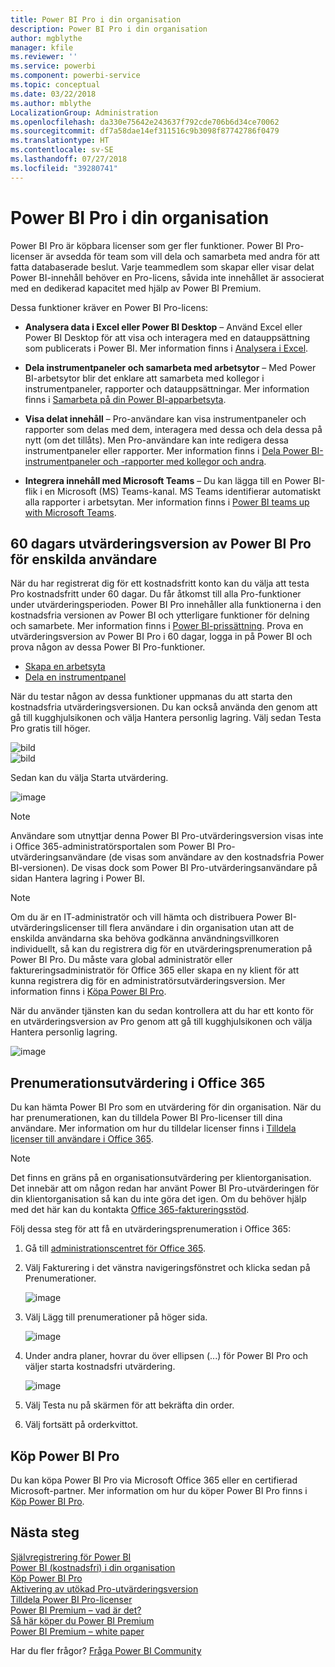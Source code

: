 ```yaml
---
title: Power BI Pro i din organisation
description: Power BI Pro i din organisation
author: mgblythe
manager: kfile
ms.reviewer: ''
ms.service: powerbi
ms.component: powerbi-service
ms.topic: conceptual
ms.date: 03/22/2018
ms.author: mblythe
LocalizationGroup: Administration
ms.openlocfilehash: da330e75642e243637f792cde706b6d34ce70062
ms.sourcegitcommit: df7a58dae14ef311516c9b3098f87742786f0479
ms.translationtype: HT
ms.contentlocale: sv-SE
ms.lasthandoff: 07/27/2018
ms.locfileid: "39280741"
---
```

# <a name="power-bi-pro-in-your-organization"></a>Power BI Pro i din organisation

Power BI Pro är köpbara licenser som ger fler funktioner. Power BI Pro-licenser är avsedda för team som vill dela och samarbeta med andra för att fatta databaserade beslut.  Varje teammedlem som skapar eller visar delat Power BI-innehåll behöver en Pro-licens, såvida inte innehållet är associerat med en dedikerad kapacitet med hjälp av Power BI Premium.

Dessa funktioner kräver en Power BI Pro-licens:

* **Analysera data i Excel eller Power BI Desktop** – Använd Excel eller Power BI Desktop för att visa och interagera med en datauppsättning som publicerats i Power BI. Mer information finns i [Analysera i Excel](service-analyze-in-excel.md).

* **Dela instrumentpaneler och samarbeta med arbetsytor** – Med Power BI-arbetsytor blir det enklare att samarbeta med kollegor i instrumentpaneler, rapporter och datauppsättningar. Mer information finns i [Samarbeta på din Power BI-apparbetsyta](service-collaborate-power-bi-workspace.md).

* **Visa delat innehåll** – Pro-användare kan visa instrumentpaneler och rapporter som delas med dem, interagera med dessa och dela dessa på nytt (om det tillåts). Men Pro-användare kan inte redigera dessa instrumentpaneler eller rapporter. Mer information finns i [Dela Power BI-instrumentpaneler och -rapporter med kollegor och andra](service-share-dashboards.md).

* **Integrera innehåll med Microsoft Teams** – Du kan lägga till en Power BI-flik i en Microsoft (MS) Teams-kanal. MS Teams identifierar automatiskt alla rapporter i arbetsytan. Mer information finns i [Power BI teams up with Microsoft Teams](https://powerbi.microsoft.com/en-us/blog/power-bi-teams-up-with-microsoft-teams/). 

## <a name="power-bi-pro-60-day-trial-for-individuals"></a>60 dagars utvärderingsversion av Power BI Pro för enskilda användare

När du har registrerat dig för ett kostnadsfritt konto kan du välja att testa Pro kostnadsfritt under 60 dagar. Du får åtkomst till alla Pro-funktioner under utvärderingsperioden. Power BI Pro innehåller alla funktionerna i den kostnadsfria versionen av Power BI och ytterligare funktioner för delning och samarbete. Mer information finns i [Power BI-prissättning](https://powerbi.microsoft.com/en-us/pricing/). Prova en utvärderingsversion av Power BI Pro i 60 dagar, logga in på Power BI och prova någon av dessa Power BI Pro-funktioner.

* [Skapa en arbetsyta](service-create-distribute-apps.md)
* [Dela en instrumentpanel](service-share-dashboards.md)

När du testar någon av dessa funktioner uppmanas du att starta den kostnadsfria utvärderingsversionen. Du kan också använda den genom att gå till kugghjulsikonen och välja Hantera personlig lagring. Välj sedan Testa Pro gratis till höger.

   ![bild](media/service-power-bi-pro-in-your-organization/service-power-bi-pro-in-your-organization-01.png)
   </br>
   ![bild](media/service-power-bi-pro-in-your-organization/service-power-bi-pro-in-your-organization-02.png)

Sedan kan du välja Starta utvärdering.

   ![image](media/service-power-bi-pro-in-your-organization/service-power-bi-pro-in-your-organization-03.png)

> [!NOTE]
> Användare som utnyttjar denna Power BI Pro-utvärderingsversion visas inte i Office 365-administratörsportalen som Power BI Pro-utvärderingsanvändare (de visas som användare av den kostnadsfria Power BI-versionen). De visas dock som Power BI Pro-utvärderingsanvändare på sidan Hantera lagring i Power BI.
>

> [!NOTE]
> Om du är en IT-administratör och vill hämta och distribuera Power BI-utvärderingslicenser till flera användare i din organisation utan att de enskilda användarna ska behöva godkänna användningsvillkoren individuellt, så kan du registrera dig för en utvärderingsprenumeration på Power BI Pro. Du måste vara global administratör eller faktureringsadministratör för Office 365 eller skapa en ny klient för att kunna registrera dig för en administratörsutvärderingsversion. Mer information finns i [Köpa Power BI Pro](service-admin-purchasing-power-bi-pro.md).
>

När du använder tjänsten kan du sedan kontrollera att du har ett konto för en utvärderingsversion av Pro genom att gå till kugghjulsikonen och välja Hantera personlig lagring.

   ![image](media/service-power-bi-pro-in-your-organization/service-power-bi-pro-in-your-organization-04.png)

## <a name="subscription-trial-in-office-365"></a>Prenumerationsutvärdering i Office 365

Du kan hämta Power BI Pro som en utvärdering för din organisation. När du har prenumerationen, kan du tilldela Power BI Pro-licenser till dina användare. Mer information om hur du tilldelar licenser finns i [Tilldela licenser till användare i Office 365](https://support.office.com/en-us/article/assign-licenses-to-users-in-office-365-for-business-997596b5-4173-4627-b915-36abac6786dc?ui=en-US&rs=en-US&ad=US).

> [!NOTE]
> Det finns en gräns på en organisationsutvärdering per klientorganisation. Det innebär att om någon redan har använt Power BI Pro-utvärderingen för din klientorganisation så kan du inte göra det igen. Om du behöver hjälp med det här kan du kontakta [Office 365-faktureringsstöd](https://support.office.microsoft.com/en-us/article/contact-support-for-business-products-admin-help-32a17ca7-6fa0-4870-8a8d-e25ba4ccfd4b?CorrelationId=552bbf37-214f-4202-80cb-b94240dcd671&ui=en-US&rs=en-US&ad=US).
>

Följ dessa steg för att få en utvärderingsprenumeration i Office 365:

1. Gå till [administrationscentret för Office 365](https://portal.office.com/adminportal/home#/homepage).
2. Välj Fakturering i det vänstra navigeringsfönstret och klicka sedan på Prenumerationer.

   ![image](media/service-power-bi-pro-in-your-organization/service-power-bi-pro-in-your-organization-05.png)

3. Välj Lägg till prenumerationer på höger sida.

   ![image](media/service-power-bi-pro-in-your-organization/service-power-bi-pro-in-your-organization-06.png)

4. Under andra planer, hovrar du över ellipsen (...) för Power BI Pro och väljer starta kostnadsfri utvärdering.

   ![image](media/service-power-bi-pro-in-your-organization/service-power-bi-pro-in-your-organization-07.png) 

5. Välj Testa nu på skärmen för att bekräfta din order.
6. Välj fortsätt på orderkvittot.

## <a name="purchasing-power-bi-pro"></a>Köp Power BI Pro

Du kan köpa Power BI Pro via Microsoft Office 365 eller en certifierad Microsoft-partner. Mer information om hur du köper Power BI Pro finns i [Köp Power BI Pro](service-admin-purchasing-power-bi-pro.md).

## <a name="next-steps"></a>Nästa steg
[Självregistrering för Power BI](service-admin-signing-up-for-power-bi-with-a-new-office-365-trial.md)
<br/>
[Power BI (kostnadsfri) i din organisation](service-admin-service-free-in-your-organization.md)
<br/>
[Köp Power BI Pro](service-admin-purchasing-power-bi-pro.md)
<br/>
[Aktivering av utökad Pro-utvärderingsversion](service-extended-pro-trial.md)
<br/>
[Tilldela Power BI Pro-licenser](service-admin-assigning-power-bi-pro-licenses.md)
<br/>
[Power BI Premium – vad är det?](service-admin-premium-manage.md)
<br/>
[Så här köper du Power BI Premium](service-admin-premium-purchase.md)
<br/>
[Power BI Premium – white paper](https://aka.ms/pbipremiumwhitepaper)

Har du fler frågor? [Fråga Power BI Community](https://community.powerbi.com/)